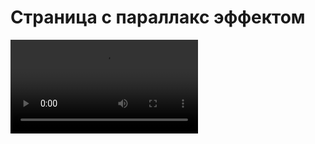 ﻿# Страница с параллакс эффектом

![Watch the video](https://github.com/Knyazev-yaroslav/paralax_NN_Kremlin/blob/main/parallax_demo.mp4)
